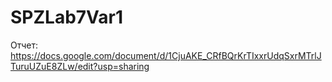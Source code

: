 # SPZLab7Var1

Отчет: https://docs.google.com/document/d/1CjuAKE_CRfBQrKrTIxxrUdqSxrMTrlJTuruUZuE8ZLw/edit?usp=sharing

